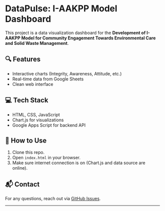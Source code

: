 # DataPulse: I-AAKPP Model Dashboard

This project is a data visualization dashboard for the **Development of I-AAKPP Model for Community Engagement Towards Environmental Care and Solid Waste Management**.

## 🔍 Features
- Interactive charts (Integrity, Awareness, Attitude, etc.)
- Real-time data from Google Sheets
- Clean web interface

## 💻 Tech Stack
- HTML, CSS, JavaScript
- Chart.js for visualizations
- Google Apps Script for backend API

## 📁 How to Use
1. Clone this repo.
2. Open `index.html` in your browser.
3. Make sure internet connection is on (Chart.js and data source are online).

## 📬 Contact
For any questions, reach out via [GitHub Issues](https://github.com/fikadawiyah/DATA-PULSE-IAAKP-/issues).

---

